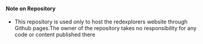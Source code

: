 #### Note on Repository

- This repository is used only to host the redexplorers website through Github pages.The owner of the repository takes no responsibility for any code or content published there
